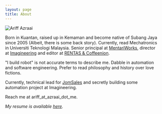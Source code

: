 ```yaml
---
layout: page
title: About
---
```


<img src="{{ site.baseurl }}assets/photo.jpeg" alt="Ariff Azraai">

Born in Kuantan, raised up in Kemaman and become native of Subang Jaya since 2005 (Albeit, there is some back story). Currently, read Mechatronics in Universiti Teknologi Malaysia. Senior principal at [MentariWorks](http://mentariworks.com), director at [Imagineering](http://imagineering.my) and editor at [RENTAS & Coffeenion](http://rentas.institute).

"I build robot" is not accurate terms to describe me. Dabble in automation and software engineering. Prefer to read philosophy and history over love fictions.

Currently, technical lead for [JomSales](https://jomsales.com) and secretly building some automation project at Imagineering.

Reach me at ariff_at_azraai_dot_me.

_My resume is available [here](resume.pdf)._